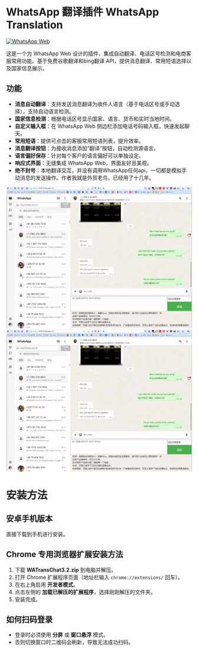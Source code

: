 # WhatsApp 翻译插件 WhatsApp Translation


[![WhatsApp Web](https://img.shields.io/badge/WhatsApp-Web-green.svg)](https://web.whatsapp.com/)

这是一个为 WhatsApp Web 设计的插件，集成自动翻译、电话区号检测和电商客服常用功能。基于免费谷歌翻译和bing翻译 API，提供消息翻译、常用短语选择以及国家信息展示。

## 功能

- **消息自动翻译**：支持发送消息翻译为收件人语言（基于电话区号或手动选择），支持自动语言检测。
- **国家信息检测**：根据电话区号显示国家、语言、货币和实时当地时间。
- **自定义输入框**：在 WhatsApp Web 侧边栏添加电话号码输入框，快速发起聊天。
- **常用短语**：提供可点击的客服常用短语列表，提升效率。
- **消息翻译按钮**：为接收消息添加“翻译”按钮，自动检测源语言。
- **语言偏好保存**：针对每个客户的语言偏好可以单独设定。
- **响应式界面**：无缝集成 WhatsApp Web，界面友好且美观。
- **绝不封号**：本地翻译交互，并没有调用WhatsApp任何api，一切都是模拟手动消息的发送操作。作者我就是外贸老鸟，已经用了十几年。
  
![自动翻译演示](https://github.com/zla5/WhatsappTranslate/blob/edee77a23dc79349c8ab68623c2f014ddc5ac6ae/%E8%87%AA%E5%8A%A8%E7%BF%BB%E8%AF%91%E6%BC%94%E7%A4%BA.gif)
![输入文字自动翻译演示](https://github.com/zla5/WhatsappTranslate/blob/edee77a23dc79349c8ab68623c2f014ddc5ac6ae/%E8%BE%93%E5%85%A5%E6%96%87%E5%AD%97%E8%87%AA%E5%8A%A8%E7%BF%BB%E8%AF%91%E6%BC%94%E7%A4%BA.gif)

# 安装方法

## 安卓手机版本
直接下载到手机进行安装。

## Chrome 专用浏览器扩展安装方法
1. 下载 **WATransChat3.2.zip** 到电脑并解压。
2. 打开 Chrome 扩展程序页面（地址栏输入 `chrome://extensions/` 回车）。
3. 在右上角启用 **开发者模式**。
4. 点击左侧的 **加载已解压的扩展程序**，选择刚刚解压的文件夹。
5. 安装完成。

## 如何扫码登录
- 登录时必须使用 **分屏** 或 **窗口悬浮** 模式。  
- 否则切换窗口时二维码会刷新，导致无法成功扫码。
